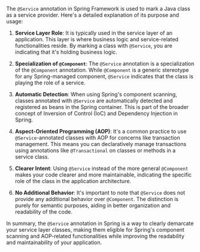 The `@Service` annotation in Spring Framework is used to mark a Java class as a service provider. Here's a detailed explanation of its purpose and usage:

1. **Service Layer Role**: It is typically used in the service layer of an application. This layer is where business logic and service-related functionalities reside. By marking a class with `@Service`, you are indicating that it's holding business logic.

2. **Specialization of `@Component`**: The `@Service` annotation is a specialization of the `@Component` annotation. While `@Component` is a generic stereotype for any Spring-managed component, `@Service` indicates that the class is playing the role of a service.

3. **Automatic Detection**: When using Spring's component scanning, classes annotated with `@Service` are automatically detected and registered as beans in the Spring container. This is part of the broader concept of Inversion of Control (IoC) and Dependency Injection in Spring.

4. **Aspect-Oriented Programming (AOP)**: It's a common practice to use `@Service`-annotated classes with AOP for concerns like transaction management. This means you can declaratively manage transactions using annotations like `@Transactional` on classes or methods in a service class.

5. **Clearer Intent**: Using `@Service` instead of the more general `@Component` makes your code clearer and more maintainable, indicating the specific role of the class in the application architecture.

6. **No Additional Behavior**: It's important to note that `@Service` does not provide any additional behavior over `@Component`. The distinction is purely for semantic purposes, aiding in better organization and readability of the code.

In summary, the `@Service` annotation in Spring is a way to clearly demarcate your service layer classes, making them eligible for Spring's component scanning and AOP-related functionalities while improving the readability and maintainability of your application.
